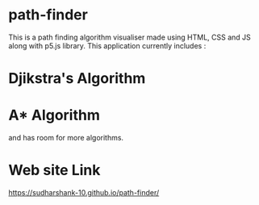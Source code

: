 # path-finder

This is a path finding algorithm visualiser made using HTML, CSS and JS along with p5.js library. This application currently includes :
# Djikstra's Algorithm
# A* Algorithm

and has room for more algorithms. 

# Web site Link
https://sudharshank-10.github.io/path-finder/


